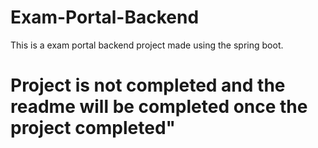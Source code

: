 # Exam-Portal-Backend
This is a exam portal backend project made using the spring boot.

<h1> Project is not completed and the readme will be completed once the project completed"

